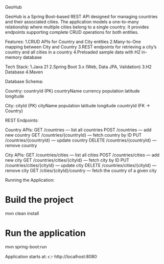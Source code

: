 GeoHub

GeoHub is a Spring Boot–based REST API designed for managing countries and their associated cities.
The application models a one-to-many relationship where multiple cities belong to a single country.
It provides endpoints supporting complete CRUD operations for both entities.

Features:
1.CRUD APIs for Country and City entities
2.Many-to-One mapping between City and Country
3.REST endpoints for retrieving a city’s country and all cities in a country
4.Preloaded sample data with H2 in-memory database

Tech Stack:
1.Java 21
2.Spring Boot 3.x (Web, Data JPA, Validation)
3.H2 Database
4.Maven

Database Schema:

Country:
countryId (PK)
countryName
currency
population
latitude
longitude

City:
cityId (PK)
cityName
population
latitude
longitude
countryId (FK → Country)

REST Endpoints:

Country APIs:
GET /countries — list all countries
POST /countries — add new country
GET /countries/{countryId} — fetch country by ID
PUT /countries/{countryId} — update country
DELETE /countries/{countryId} — remove country

City APIs:
GET /countries/cities — list all cities
POST /countries/cities — add new city
GET /countries/cities/{cityId} — fetch city by ID
PUT /countries/cities/{cityId} — update city
DELETE /countries/cities/{cityId} — remove city
GET /cities/{cityId}/country — fetch the country of a given city

Running the Application:

# Build the project
mvn clean install

# Run the application
mvn spring-boot:run


Application starts at:
👉 http://localhost:8080
